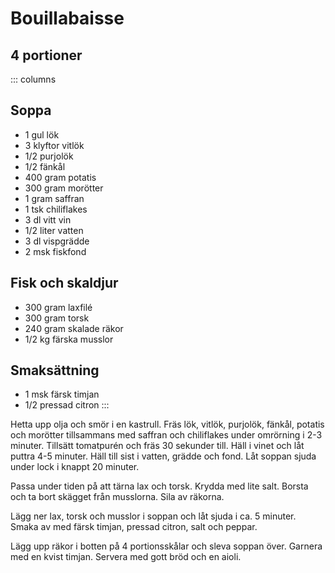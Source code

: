 # Bouillabaisse
## 4 portioner

::: columns
## Soppa
* 1 gul lök
* 3 klyftor vitlök
* 1/2 purjolök
* 1/2 fänkål
* 400 gram potatis
* 300 gram morötter
* 1 gram saffran
* 1 tsk chiliflakes
* 3 dl vitt vin
* 1/2 liter vatten
* 3 dl vispgrädde
* 2 msk fiskfond

## Fisk och skaldjur
* 300 gram laxfilé
* 300 gram torsk
* 240 gram skalade räkor
* 1/2 kg färska musslor

## Smaksättning
* 1 msk färsk timjan
* 1/2 pressad citron
:::

Hetta upp olja och smör i en kastrull. Fräs lök, vitlök, purjolök, fänkål, potatis och morötter tillsammans med saffran
och chiliflakes under omrörning i 2-3 minuter. Tillsätt tomatpurén och fräs 30 sekunder till. Häll i vinet och låt
puttra 4-5 minuter. Häll till sist i vatten, grädde och fond. Låt soppan sjuda under lock i knappt 20 minuter.

Passa under tiden på att tärna lax och torsk. Krydda med lite salt. Borsta och ta bort skägget från musslorna. Sila av räkorna. 

Lägg ner lax, torsk och musslor i soppan och låt sjuda i ca. 5 minuter. Smaka av med färsk timjan, pressad citron, salt
och peppar.

Lägg upp räkor i botten på 4 portionsskålar och sleva soppan över. Garnera med en kvist timjan. Servera med gott bröd
och en aioli.